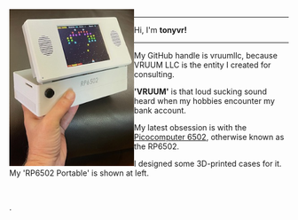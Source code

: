 <img src="rp6502.png" align="left" width="225px"/>

-----------

Hi, I'm **tonyvr!**


-----------

My GitHub handle is vruumllc, because VRUUM LLC is the entity I created for consulting.

**'VRUUM'** is that loud sucking sound heard when my hobbies encounter my bank account.

My latest obsession is with the [Picocomputer 6502](https://picocomputer.github.io/), otherwise known as the RP6502.

I designed some 3D-printed cases for it. My 'RP6502 Portable' is shown at left.

<br clear="left"/>

.
